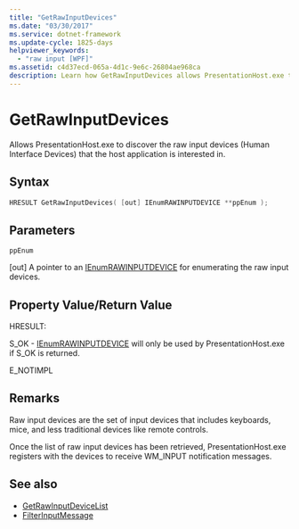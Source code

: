 ```yaml
---
title: "GetRawInputDevices"
ms.date: "03/30/2017"
ms.service: dotnet-framework
ms.update-cycle: 1825-days
helpviewer_keywords:
  - "raw input [WPF]"
ms.assetid: c4d37ecd-065a-4d1c-9e6c-26804ae968ca
description: Learn how GetRawInputDevices allows PresentationHost.exe to discover the raw input devices that the host application is interested in.
---
```

# GetRawInputDevices

Allows PresentationHost.exe to discover the raw input devices (Human Interface Devices) that the host application is interested in.

## Syntax

```cpp
HRESULT GetRawInputDevices( [out] IEnumRAWINPUTDEVICE **ppEnum );
```

## Parameters

`ppEnum`

[out] A pointer to an [IEnumRAWINPUTDEVICE](ienumrawinputdevice.md) for enumerating the raw input devices.

## Property Value/Return Value

HRESULT:

S_OK - [IEnumRAWINPUTDEVICE](ienumrawinputdevice.md) will only be used by PresentationHost.exe if S_OK is returned.

E_NOTIMPL

## Remarks

Raw input devices are the set of input devices that includes keyboards, mice, and less traditional devices like remote controls.

Once the list of raw input devices has been retrieved, PresentationHost.exe registers with the devices to receive WM_INPUT notification messages.

## See also

- [GetRawInputDeviceList](/windows/desktop/api/winuser/nf-winuser-getrawinputdevicelist)
- [FilterInputMessage](filterinputmessage.md)
